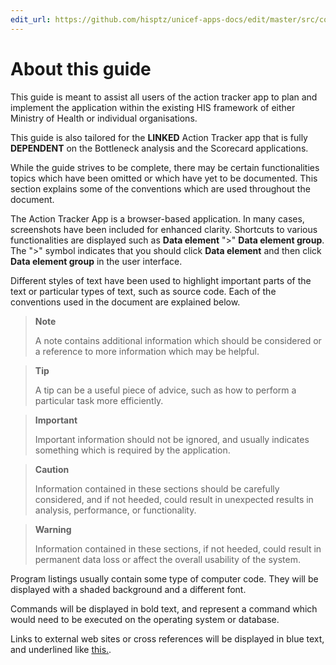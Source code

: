 ```yaml
---
edit_url: https://github.com/hisptz/unicef-apps-docs/edit/master/src/commonmark/en/./content/common/about-this-guide-at.md 
---
```

# About this guide 

<!--DHIS2-SECTION-ID:about_this_guide_-->

This guide is meant to assist all users of the action tracker app to plan and
implement the application within the existing HIS framework of either Ministry
of Health or individual organisations.

This guide is also tailored for the __LINKED__ Action Tracker app that is fully
__DEPENDENT__ on the Bottleneck analysis and the Scorecard applications.

While the guide strives to be complete, there may be certain functionalities
topics which have been omitted or which have yet to be documented. This section
 explains some of the conventions which are used throughout the document.

The Action Tracker App is a browser-based application. In many cases, screenshots
 have been included for enhanced clarity. Shortcuts to various functionalities
are displayed such as __Data element__ ">" __Data element group__. The
">" symbol indicates that you should click __Data element__ and then
click __Data element group__ in the user interface.

Different styles of text have been used to highlight important parts of
the text or particular types of text, such as source code. Each of the
conventions used in the document are explained below.

> __Note__
>
> A note contains additional information which should be considered or a
> reference to more information which may be helpful.

> __Tip__
>
> A tip can be a useful piece of advice, such as how to perform a
> particular task more efficiently.

> __Important__
>
> Important information should not be ignored, and usually indicates
> something which is required by the application.

> __Caution__
>
> Information contained in these sections should be carefully
> considered, and if not heeded, could result in unexpected results in
> analysis, performance, or functionality.

> __Warning__
>
> Information contained in these sections, if not heeded, could result
> in permanent data loss or affect the overall usability of the system.

Program listings usually contain some type of computer code.
They will be displayed with a shaded background and a different font.

Commands will be displayed in bold text, and represent a command which
would need to be executed on the operating system or database.

Links to external web sites or cross references will be displayed in
blue text, and underlined like [this.](http://www.dhis2.org).



